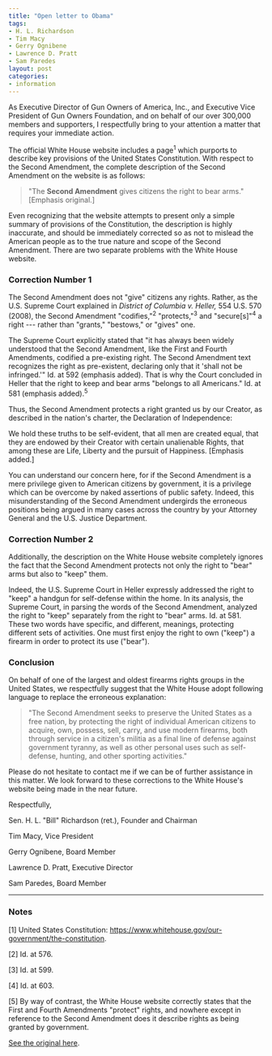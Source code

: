 ```yaml
---
title: "Open letter to Obama"
tags:
- H. L. Richardson
- Tim Macy
- Gerry Ognibene
- Lawrence D. Pratt
- Sam Paredes
layout: post
categories:
- information
---
```


As Executive Director of Gun Owners of America, Inc., and Executive Vice President of Gun Owners Foundation, and on behalf of our over 300,000 members and supporters, I respectfully bring to your attention a matter that requires your immediate action.

The official White House website includes a page<sup>1</sup> which purports to describe key provisions of the United States Constitution. With respect to the Second Amendment, the complete description of the Second Amendment on the website is as follows:

> "The **Second Amendment** gives citizens the right to bear arms." [Emphasis original.]

Even recognizing that the website attempts to present only a simple summary of provisions of the Constitution, the description is highly inaccurate, and should be immediately corrected so as not to mislead the American people as to the true nature and scope of the Second Amendment. There are two separate problems with the White House website.

### Correction Number 1

The Second Amendment does not "give" citizens any rights. Rather, as the U.S. Supreme Court explained in *District of Columbia v. Heller,* 554 U.S. 570 (2008), the Second Amendment "codifies,"<sup>2</sup> "protects,"<sup>3</sup> and "secure[s]"<sup>4</sup> a right --- rather than "grants," "bestows," or "gives" one.

The Supreme Court explicitly stated that "it has always been widely understood that the Second Amendment, like the First and Fourth Amendments, codified a pre-existing right. The Second Amendment text recognizes the right as pre-existent, declaring only that it 'shall not be infringed.'" Id. at 592 (emphasis added). That is why the Court concluded in Heller that the right to keep and bear arms "belongs to all Americans." Id. at 581 (emphasis added).<sup>5</sup>

Thus, the Second Amendment protects a right granted us by our Creator, as described in the nation's charter, the Declaration of Independence:

We hold these truths to be self-evident, that all men are created equal, that they are endowed by their Creator with certain unalienable Rights, that among these are Life, Liberty and the pursuit of Happiness. [Emphasis added.]

You can understand our concern here, for if the Second Amendment is a mere privilege given to American citizens by government, it is a privilege which can be overcome by naked assertions of public safety. Indeed, this misunderstanding of the Second Amendment undergirds the erroneous positions being argued in many cases across the country by your Attorney General and the U.S. Justice Department.

### Correction Number 2

Additionally, the description on the White House website completely ignores the fact that the Second Amendment protects not only the right to "bear" arms but also to "keep" them.

Indeed, the U.S. Supreme Court in Heller expressly addressed the right to "keep" a handgun for self-defense within the home. In its analysis, the Supreme Court, in parsing the words of the Second Amendment, analyzed the right to "keep" separately from the right to "bear" arms. Id. at 581. These two words have specific, and different, meanings, protecting different sets of activities. One must first enjoy the right to own ("keep") a firearm in order to protect its use ("bear").

### Conclusion

On behalf of one of the largest and oldest firearms rights groups in the United States, we respectfully suggest that the White House adopt following language to replace the erroneous explanation:

> "The Second Amendment seeks to preserve the United States as a free nation, by protecting the right of individual American citizens to acquire, own, possess, sell, carry, and use modern firearms, both through service in a citizen's militia as a final line of defense against government tyranny, as well as other personal uses such as self-defense, hunting, and other sporting activities."

Please do not hesitate to contact me if we can be of further assistance in this matter. We look forward to these corrections to the White House's website being made in the near future.

Respectfully,

Sen. H. L. "Bill" Richardson (ret.), Founder and Chairman

Tim Macy, Vice President

Gerry Ognibene, Board Member

Lawrence D. Pratt, Executive Director

Sam Paredes, Board Member

---

### Notes

[1] United States Constitution: https://www.whitehouse.gov/our-government/the-constitution.

[2] Id. at 576.

[3] Id. at 599.

[4] Id. at 603.

[5] By way of contrast, the White House website correctly states that the First and Fourth Amendments "protect" rights, and nowhere except in reference to the Second Amendment does it describe rights as being granted by government.

[See the original here](https://gunowners.org/media8052014b.htm).
